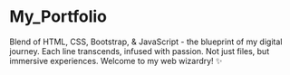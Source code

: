 # My_Portfolio
Blend of HTML, CSS, Bootstrap, &amp; JavaScript - the blueprint of my digital journey. Each line transcends, infused with passion. Not just files, but immersive experiences. Welcome to my web wizardry! ✨

